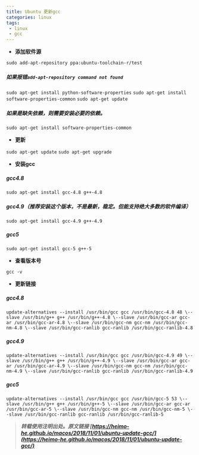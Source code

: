 ```yaml
---
title: Ubuntu 更新gcc
categories: linux
tags:
 - linux
 - gcc
---
```


- **添加软件源**

`sudo add-apt-repository ppa:ubuntu-toolchain-r/test`
 
##### 如果报错`add-apt-repository command not found`

`sudo apt-get install python-software-properties`
`sudo apt-get install software-properties-common`
`sudo apt-get update`

##### 如果是缺失依赖，则需要安装必要的依赖。

`sudo apt-get install software-properties-common`

- **更新**

`sudo apt-get update`
`sudo apt-get upgrade`

- **安装gcc**

#####  gcc4.8

`sudo apt-get install gcc-4.8 g++-4.8`

##### gcc4.9（推荐安装这个版本，不是最新，稳定。但能支持绝大多数的软件编译）

`sudo apt-get install gcc-4.9 g++-4.9`

##### gcc5

`sudo apt-get install gcc-5 g++-5`

- **查看版本号**

`gcc -v`

- **更新链接**

#####  gcc4.8

`update-alternatives --install /usr/bin/gcc gcc /usr/bin/gcc-4.8 48 \--slave /usr/bin/g++ g++ /usr/bin/g++-4.8 \--slave /usr/bin/gcc-ar gcc-ar /usr/bin/gcc-ar-4.8 \--slave /usr/bin/gcc-nm gcc-nm /usr/bin/gcc-nm-4.8 \--slave /usr/bin/gcc-ranlib gcc-ranlib /usr/bin/gcc-ranlib-4.8`

#####  gcc4.9

`update-alternatives --install /usr/bin/gcc gcc /usr/bin/gcc-4.9 49 \--slave /usr/bin/g++ g++ /usr/bin/g++-4.9 \--slave /usr/bin/gcc-ar gcc-ar /usr/bin/gcc-ar-4.9 \--slave /usr/bin/gcc-nm gcc-nm /usr/bin/gcc-nm-4.9 \--slave /usr/bin/gcc-ranlib gcc-ranlib /usr/bin/gcc-ranlib-4.9`

#####  gcc5

`update-alternatives --install /usr/bin/gcc gcc /usr/bin/gcc-5 53 \--slave /usr/bin/g++ g++ /usr/bin/g++-5 \--slave /usr/bin/gcc-ar gcc-ar /usr/bin/gcc-ar-5 \--slave /usr/bin/gcc-nm gcc-nm /usr/bin/gcc-nm-5 \--slave /usr/bin/gcc-ranlib gcc-ranlib /usr/bin/gcc-ranlib-5`



> ***转载使用注明出处。原文链接 [https://heimo-he.github.io/macos/2018/11/01/ubuntu-update-gcc/](https://heimo-he.github.io/macos/2018/11/01/ubuntu-update-gcc/)***
